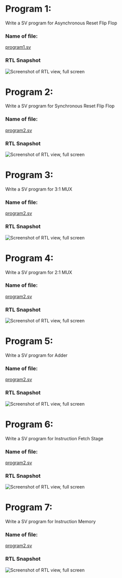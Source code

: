 # Program 1: 
Write a SV program for Asynchronous Reset Flip Flop

### Name of file:
[program1.sv](./program1.sv)

### RTL Snapshot
![Screenshot of RTL view, full screen][def]

[def]: <Asynchronous Reset Flip Flop.png>



# Program 2: 
Write a SV program for Synchronous Reset Flip Flop

### Name of file:
[program2.sv](./program2.sv)

### RTL Snapshot
![Screenshot of RTL view, full screen][def1]

[def1]: <Synchronous Reset Flip Flop.png>



# Program 3: 
Write a SV program for 3:1 MUX

### Name of file:
[program2.sv](./program3.sv)

### RTL Snapshot
![Screenshot of RTL view, full screen][def2]

[def2]: <3to1.png>



# Program 4: 
Write a SV program for 2:1 MUX

### Name of file:
[program2.sv](./program4.sv)

### RTL Snapshot
![Screenshot of RTL view, full screen][def3]

[def3]: <2to1.png>



# Program 5: 
Write a SV program for Adder

### Name of file:
[program2.sv](./program5.sv)

### RTL Snapshot
![Screenshot of RTL view, full screen][def1]

[def1]: <Adder.png>



# Program 6: 
Write a SV program for Instruction Fetch Stage

### Name of file:
[program2.sv](./program6.sv)

### RTL Snapshot
![Screenshot of RTL view, full screen][def2]

[def2]: <Instruction Fetch Stage.png>



# Program 7: 
Write a SV program for Instruction Memory

### Name of file:
[program2.sv](./program7.sv)

### RTL Snapshot
![Screenshot of RTL view, full screen][def3]

[def3]: <Instruction Memory.png>
